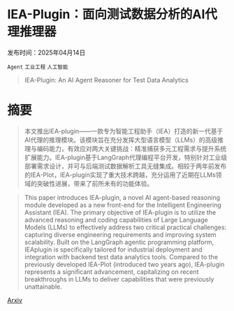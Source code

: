 # IEA-Plugin：面向测试数据分析的AI代理推理器

发布时间：2025年04月14日

`Agent` `工业工程` `人工智能`

> IEA-Plugin: An AI Agent Reasoner for Test Data Analytics

# 摘要

> 本文推出IEA-plugin——一款专为智能工程助手（IEA）打造的新一代基于AI代理的推理模块。该模块旨在充分发挥大型语言模型（LLMs）的高级推理与编码能力，有效应对两大关键挑战：精准捕获多元工程需求与提升系统扩展能力。IEA-plugin基于LangGraph代理编程平台开发，特别针对工业级部署需求设计，并可与后端测试数据解析工具无缝集成。相较于两年前发布的IEA-Plot，IEA-plugin实现了重大技术跨越，充分运用了近期在LLMs领域的突破性进展，带来了前所未有的功能体验。

> This paper introduces IEA-plugin, a novel AI agent-based reasoning module developed as a new front-end for the Intelligent Engineering Assistant (IEA). The primary objective of IEA-plugin is to utilize the advanced reasoning and coding capabilities of Large Language Models (LLMs) to effectively address two critical practical challenges: capturing diverse engineering requirements and improving system scalability. Built on the LangGraph agentic programming platform, IEAplugin is specifically tailored for industrial deployment and integration with backend test data analytics tools. Compared to the previously developed IEA-Plot (introduced two years ago), IEA-plugin represents a significant advancement, capitalizing on recent breakthroughs in LLMs to deliver capabilities that were previously unattainable.

[Arxiv](https://arxiv.org/abs/2504.11496)